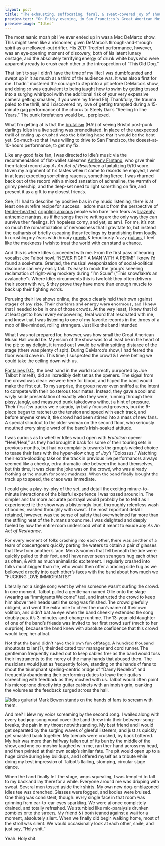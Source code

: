 ```yaml
---
layout: post
title: "The exhausting, suffocating, feral, & sweat-covered joy of shouting with Idles"
preview-text: "On Friday evening, in San Francisco’s Great American Music Hall, I survived an evening with my current favorite motley crew of Bristol shouters, and their opening act, the greatest band in the world."
preview-image: “Idles”
---
```


The most manic mosh pit I’ve ever ended up in was a Mac DeMarco show. This might seem like a misnomer, given DeMarco’s through-and-through spirit as a mellowed-out drifter. His 2017 Treefort performance, however, was an eye-opening moment of discovery, both of his latent lunacy onstage, and the absolutely terrifying energy of drunk white boys who were apparently ready to crush each other to the introspection of “This Old Dog.” 

That isn’t to say I didn’t have the time of my life: I was dumbfounded and swept up in it as much as a third of the audience was. It was also a first for me. I hadn’t mustered the courage to step into a pit before DeMarco’s show, and doing so was equivalent to being taught how to swim by getting tossed into a surging whirlpool (with the additional risk of your very expensive camera getting smashed, if you were my friend Eli). Thankfully, the trauma paled to the thrill, and I discovered my love of getting trampled during a 15-minute gag performance of the chorus to Steely Dan’s “Reeling In The Years.” The punk forefathers would be... perplexed.

What I’m getting at is that the [brutalism](https://youtu.be/F901emh112U) (HA!) of seeing Bristol post-punk darlings Idles in a live setting was premeditated. In place of the unexpected thrill of ending up crushed was the bristling hope that it would be the best yet. So-much-so that I was willing to drive to San Francisco, the closest-at-10-hours performance, to get my fix. 

Like any good fake fan, I was directed to Idle’s music via the recommendation of flat-wallet salesman [Anthony Fantano](https://youtu.be/4i2PpkVGQNQ), who gave their then-latest record _Joy As An Act of Resistance_ a tantalizing 9/10 score. Given my alignment of his tastes when it came to records he enjoyed, I went in at least expecting something raucous, something fierce. I was churned back out of the record with a mixed sensation of adrenaline, the warmth of grimy peership, and the deep-set need to light something on fire, and present it as a gift to my closest friends. 

See, if I had to describe my positive bias in my music listening, there is at least one surefire recipe for success. I adore music from the perspective of [tender-hearted](https://youtu.be/MlQunle406U), [crippling anxious](https://youtu.be/bcnIhzaDTd0) people who bare their fears as [brazenly anthemic](https://youtu.be/2EzxGDSw6AU) mantras, as if the songs they’re writing are the only way they can survive their feelings. It’s hopeless corny, and yet, so am I. For me, it’s not so much the romanticization of nervousness that I gravitate to, but instead the catharsis of briefly escaping those feelings by brandishing them loudly. In crushing my fears with throaty [growls](https://youtu.be/hYO1lSUspXA) & ferociously fuzzy [guitars](https://youtu.be/VB3Y42CU2RY), I feel like the meekness I wish to treat the world with can stand a chance.

And this is where Idles succeeded with me. From the first pass of hearing vocalist Joe Talbot howl, “NEVER FIGHT A MAN WITH A PERM!” I knew I’d found a soul-mate. Granted, the musical weaponization of social-political discourse can very easily fail. It’s easy to mock the group’s sneering reclamation of right-wing mockery during “I’m Scum” (“This snowflake’s an avalanche”). Where Idles circumvents this is twofold: they often delivery their scorn with wit, & they prove they have more than enough muscle to back up their fighting words.

Perusing their live shows online, the group clearly held their own against stages of any size. Their charisma and energy were enormous, and I knew that I needed to be in one of those crowds. At the very least, I knew that I’d at least get to howl every empowering, feral word that resonated with me, and know that I was listening to one of my favorite records in the throes of a mob of like-minded, roiling strangers. Just like the band intended.

What I was not prepared for, however, was how small the Great American Music Hall would be. My vision of the show was to at least be in the heart of the pit: to my delight, it turned out I would be within spitting distance of the stage (there was plenty of spit). During DeMarco’s show, I had feared the floor would cave in. This time, I suspected the crowd & I were betting we could take the ceiling down with us. 

[Fontaines D.C.](https://youtu.be/rKQeDO4WqRc), the best band in the world (correctly purported by Joe Talbot himself), did an incredibly deft set as the openers. The signal from the crowd was clear: we were here for blood, and hoped the band would make the first cut. To my surprise, the group never even sniffed at the intent to compete with their boisterous tour mates. Instead, they gave a cool and wryly snide presentation of exactly who they were, running through their pissy, jangly, and measured punk takedowns without a hint of pressure. Their first few tracks were steady, lyrically focused groovers, but the 5-piece began to ratchet up the tension and speed with each track, and before anyone knew it, the crowd had been stirred into a mass of new fans. A special shoutout to the older woman on the second floor, who seriously mouthed every single word of the band’s Irish-soaked attitude.

I was curious as to whether Idles would open with _Brutalism_ opener “Heel/Heal,” as they had brought it back for some of their touring sets in previous months, but had no complaints towards the group’s wicked choice to tease their fans with the hyper-slow chug of *Joy’s* “Colossus.” Watching their extra-plodding take on the track in previous live performances always seemed like a cheeky, extra dramatic joke between the band themselves, but this time, it was clear the joke was on the crowd, who was already frothing at the mouth for some madness. When the band finally brought the track up to speed, the chaos was immediate. 

I could give a play-by-play of the set, and detail the exciting minute-to-minute interactions of the blissful experience I was tossed around in. The simpler and far more accurate portrayal would probably be to tell it as I experienced it: the show was a blisteringly loud, thoroughly relentless wash of bodies, washed throughly with sweat. The most important detail I retained, however, was the sense of safety that overwhelmed far more than the stifling heat of the humans around me. I was delighted and deeply fueled by how the entire room understood what it meant to exude _Joy As An Act of Resistance_. 

For every moment of folks crashing into each other, there was another of a team of concertgoers quickly parting the waters to obtain a pair of glasses that flew from another’s face. Men & women that fell beneath the tide were quickly pulled to their feet, and I have never seen strangers hug each other as often, & with as much animalistic excitement. I regularly crashed into folks much bigger than me, who would then offer a bracing side hug as we bellowed directly into each other’s faces with the band about how much we “FUCKING LOVE IMMIGRANTS!” 

Literally not a single song went by when someone wasn’t surfing the crowd. In one moment, Talbot pulled a gentleman named Ollie onto the stage (wearing an “Immigrants Welcome” tee), and instructed the crowd to keep him above their heads until the song was finished. The crowd gleefully obliged, and went the extra mile to cheer the man’s name of their own volition, and didn’t bat an eye when the band cheekily extended the song doubly past it’s 3-minutes-and-change runtime. The 13-year-old daughter of one of the band’s friends was invited to her first crowd surf (much to her surprise), because the band knew with absolute confidence that this crowd would keep her afloat. 

Not that the band didn’t have their own fun offstage. A hundred thousand shoutouts to Ian(?), their dedicated tour manager and cord runner. The gentleman frequently rushed out to keep cables free as the band would toss their instruments to the mercy of the many hands that abused them. The musicians would just as frequently follow, standing on the hands of fans to shout the triumphant spelling-centric bridge of “Danny Nedelko”, and frequently abandoning their performing duties to leave their guitars screeching with feedback as they moshed with us. Talbot would often point his microphone directly into guitar cabinets with an impish grin, cranking the volume as the feedback surged across the hall. 

![Idles guitarist Mark Bowen stands on the hands of fans to scream with them.](https://res.cloudinary.com/deedobzcr/image/upload/v1559086995/01FD684C-4F8C-4F72-A652-A9CEF13C2DB8.jpg)

And me? I blew my voice screaming by the second song. I wailed along with every bad pop-song vocal cover the band threw into their between-song-breaks, the pain in my throat notwithstanding. My best friend and I would get separated by the surging waves of gleeful listeners, and just as quickly get smashed back together. My toenails were crushed, by back battered. My hair was more than halfway fallen out of its bun by the middle of the show, and one co-mosher laughed with me, ran their hand across my head, and then pointed at their own scalp’s similar fate. The pit would open up to a huge circle during key buildups, and I offered myself as a tribute while doing my best impression of Talbot’s flailing, stomping, circular stage dance. 

When the band finally left the stage, amps squealing, I was tempted to fall to my back and lay there for a while. Everyone around me was dripping with sweat. Several men tossed aside their shirts. My own new dog-emblazoned Idles tee was drenched. Glasses were fogged, and bodies were bruised. One thing was consistent, though: every single face in that room was grinning from ear-to-ear, eyes sparkling. We were at once completely drained, and totally refreshed. We stumbled like mid-paralysis drunken zombies onto the streets. My friend & I both leaned against a wall for a moment, absolutely silent. When we finally did begin walking home, most of the stroll was silent. We would occasionally look at each other, smile, and just say, “Holy shit.”

Yeah. Holy shit.